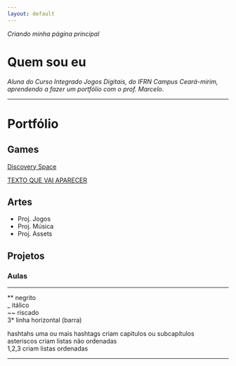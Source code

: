 ```yaml
---
layout: default
---
```


_Criando_ _minha_ _página_ _principal_

# Quem sou eu

_Aluna do Curso Integrado Jogos Digitais, do IFRN Campus Ceará-mirim, aprendendo a fazer um portfólio com o prof. Marcelo_.

* * *

# Portfólio

## Games

[Discovery Space](https://hildelitan.github.io/DiscoverySpace/)


[TEXTO QUE VAI APARECER](LINK)

## Artes
* Proj. Jogos
* Proj. Música
* Proj. Assets

## Projetos


### Aulas

* * *

** negrito  
_ itálico  
~~ riscado  
3* linha horizontal (barra)

hashtahs uma ou mais hashtags criam capítulos ou subcapítulos  
asteriscos criam listas não ordenadas  
1,2,3 criam listas ordenadas  

* * *

